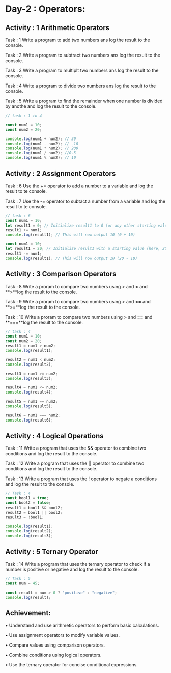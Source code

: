 # Day-2 : Operators:

## Activity : 1 Arithmetic Operators

Task : 1 Write a program to add two numbers ans log the result to the console.

Task : 2 Write a program to subtract two numbers ans log the result to the console.

Task : 3 Write a program to multiplt two numbers ans log the result to the console.

Task : 4 Write a program to divide two numbers ans log the result to the console.

Task : 5 Write a program to find the remainder when one number is divided by anothe and log the result to the console.

```javascript
// task : 1 to 4

const num1 = 10;
const num2 = 20;

console.log(num1 + num2); // 30
console.log(num1 - num2); // -10
console.log(num1 * num2); // 200
console.log(num1 / num2); //0.5
console.log(num1 % num2); // 10
```

## Activity : 2 Assignment Operators

Task : 6 Use the += operator to add a number to a variable and log the result to te console.

Task : 7 Use the -= operator to subtact a number from a variable and log the result to te console.

```javascript
// task : 6
const num1 = 10;
let result1 = 0; // Initialize result1 to 0 (or any other starting value)
result1 += num1;
console.log(result1); // This will now output 10 (0 + 10)

const num1 = 10;
let result1 = 20; // Initialize result1 with a starting value (here, 20)
result1 -= num1;
console.log(result1); // This will now output 10 (20 - 10)
```

## Activity : 3 Comparison Operators

Task : 8 Write a proram to compare two numbers using > and **<** and **>**log the result to the console.

Task : 9 Write a proram to compare two numbers using > and **<=** and **>=**log the result to the console.

Task : 10 Write a proram to compare two numbers using > and **==** and **===**log the result to the console.

```javascript
// task : 4
const num1 = 10;
const num2 = 20;
result1 = num1 > num2;
console.log(result1);

result2 = num1 < num2;
console.log(result2);

result3 = num1 >= num2;
console.log(result3);

result4 = num1 <= num2;
console.log(result4);

result5 = num1 == num2;
console.log(result5);

result6 = num1 === num2;
console.log(result6);
```

## Activity : 4 Logical Operations

Task : 11 Write a program that uses the && operator to combine two conditions and log the result to the console.

Task : 12 Write a program that uses the || operator to combine two conditions and log the result to the console.

Task : 13 Write a program that uses the ! operator to negate a conditions and log the result to the console.

```javascript
// Task : 4
const bool1 = true;
const bool2 = false;
result1 = bool1 && bool2;
result2 = bool1 || bool2;
result3 = !bool1;

console.log(result1);
console.log(result2);
console.log(result3);
```

## Activity : 5 Ternary Operator

Task : 14 Write a program that uses the ternary operator to check if a number is positive or negative and log the result to the console.

```javascript
// Task : 5
const num = 45;

const result = num > 0 ? "positive" : "negative";
console.log(result);
```

## Achievement:

• Understand and use arithmetic operators to perform basic calculations.

• Use assignment operators to modify variable values.

• Compare values using comparison operators.

• Combine conditions using logical operators.

• Use the ternary operator for concise conditional expressions.
